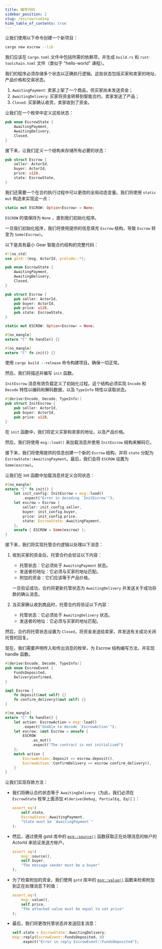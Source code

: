 ```yaml
---
title: 编写代码
sidebar_position: 2
slug: /escrow/coding
hide_table_of_contents: true
---
```


让我们使用以下命令创建一个新项目：

```bash
cargo new escrow --lib
```

我们应该在 `Cargo.toml` 文件中包括所需的依赖项，并生成 `build.rs` 和 `rust-toolchain.toml` 文件（类似于 "hello-world" 课程）。

我们的程序必须存储多个状态以正确执行逻辑。这些状态包括买家和卖家的地址、产品价格和交易状态。

1. `AwaitingPayment`: 卖家上架了一个商品，但买家尚未发送资金；
2. `AwaitingDelivery`: 买家将资金转移到智能合约，卖家发送了产品；
3. `Closed`: 买家确认收货，卖家收到了资金。

让我们在一个枚举中定义这些状态：

```rust
pub enum EscrowState {
    AwaitingPayment,
    AwaitingDelivery,
    Closed,
}
```

接下来，让我们定义一个结构来存储所有必要的状态：

```rust
pub struct Escrow {
    seller: ActorId,
    buyer: ActorId,
    price: u128,
    state: EscrowState,
}
```

我们还需要一个在合约执行过程中可以更改的全局动态变量。我们将使用 `static mut` 构造来实现这一点：

```rust
static mut ESCROW: Option<Escrow> = None;
```

`ESCROW` 的值保持为 `None` ，直到我们初始化程序。

一旦我们初始化程序，我们将使用提供的信息填充 `Escrow` 结构，导致 `Escrow` 转变为 `Some(Escrow)`。

以下是具有最小 Gear 智能合约结构的完整代码：

```rust title="src/lib.rs"
#![no_std]
use gstd::{msg, ActorId, prelude::*};

pub enum EscrowState {
    AwaitingPayment,
    AwaitingDelivery,
    Closed,
}

pub struct Escrow {
    pub seller: ActorId,
    pub buyer: ActorId,
    pub price: u128,
    pub state: EscrowState,
}

static mut ESCROW: Option<Escrow> = None;

#[no_mangle]
extern "C" fn handle() {}

#[no_mangle]
extern "C" fn init() {}
```

使用 `cargo build --release` 命令构建项目。确保一切正常。

然后，我们将描述并编写 `init` 函数。

`InitEscrow` 消息有效负载定义了初始化过程。这个结构必须实现 `Encode` 和 `Decode` 特性以编码和解码数据，以及 `TypeInfo` 特性以读取状态。

```rust
#[derive(Encode, Decode, TypeInfo)]
pub struct InitEscrow {
    pub seller: ActorId,
    pub buyer: ActorId,
    pub price: u128,
}
```
在 `init` 函数中，我们将定义买家和卖家的地址，以及产品价格。

然后，我们将使用 `msg::load()` 来加载消息并使用 `InitEscrow` 结构来解码它。

接下来，我们将使用提供的信息创建一个新的 `Escrow` 结构，并将 `state` 分配为 `EscrowState::AwaitingPayment`。最后，我们会将 `ESCROW` 设置为 `Some(escrow)`。

让我们在 init 函数中加载消息并定义合同状态：

```rust title="src/lib.rs"
#[no_mangle]
extern "C" fn init() {
    let init_config: InitEscrow = msg::load()
        .expect("Error in decoding `InitEscrow`");
    let escrow = Escrow {
        seller: init_config.seller,
        buyer: init_config.buyer,
        price: init_config.price,
        state: EscrowState::AwaitingPayment,
    };
    unsafe { ESCROW = Some(escrow) };
}
```

接下来，我们将实现托管合约逻辑以处理以下消息：

1. 收到买家的资金后，托管合约会验证以下内容：

   - 托管状态：它必须处于 `AwaitingPayment` 状态。
   - 发送者的地址：它必须与买家的地址匹配。
   - 附加的资金：它们应该等于产品价格。

   一旦验证成功，合约将更新托管状态为 `AwaitingDelivery` 并发送关于成功存款的确认消息。

2. 当买家确认收到商品时，托管合约将验证以下内容：

   - 托管状态：它必须处于 `AwaitingDelivery` 状态。
   - 发送者的地址：它必须与买家的地址匹配。

然后，合约将托管状态设置为 `Closed`，将资金发送给卖家，并发送有关成功关闭托管的回复。

现在，我们需要声明传入和传出消息的枚举，为 Escrow 结构编写方法，并实现 handle 函数。

```rust title="src/lib.rs"
#[derive(Encode, Decode, TypeInfo)]
pub enum EscrowEvent {
    FundsDeposited,
    DeliveryConfirmed,
}

impl Escrow {
    fn deposit(&mut self) {}
    fn confirm_delivery(&mut self) {}
}

#[no_mangle]
extern "C" fn handle() {
    let action: EscrowAction = msg::load()
        .expect("Unable to decode `EscrowAction`");
    let escrow: &mut Escrow = unsafe {
        ESCROW
            .as_mut()
            .expect("The contract is not initialized")
    };
    match action {
        EscrowAction::Deposit => escrow.deposit(),
        EscrowAction::ConfirmDelivery => escrow.confirm_delivery(),
    }
}
```

让我们实现存款方法：

- 我们将确认合约状态等于 `AwaitingDelivery`（为此，我们必须在 `EscrowState` 枚举上面添加 `#[derive(Debug, PartialEq, Eq)]` ）：

    ```rust
    assert_eq!(
        self.state,
        EscrowState::AwaitingPayment,
        "State must be `AwaitingPayment`"
    );
    ```

- 然后，通过使用 gstd 库中的 [`msg::source()`](https://docs.gear.rs/gstd/msg/fn.source.html) 函数获取正在处理消息的帐户的 ActorId 来验证发送方帐户。

    ```rust
    assert_eq!(
        msg::source(),
        self.buyer,
        "The message sender must be a buyer"
    );
    ```

- 为了检查附加的资金，我们使用 `gstd` 库中的 [`msg::value()`](https://docs.gear.rs/gstd/msg/fn.value.html) 函数来检索附加到正在处理消息下的值：

    ```rust
    assert_eq!(
        msg::value(),
        self.price,
        "The attached value must be equal to set price"
    );
    ```

- 最后，我们将更改托管状态并发送回复消息：

    ```rust
    self.state = EscrowState::AwaitingDelivery;
    msg::reply(EscrowEvent::FundsDeposited, 0)
        .expect("Error in reply EscrowEvent::FundsDeposited");
    ```
